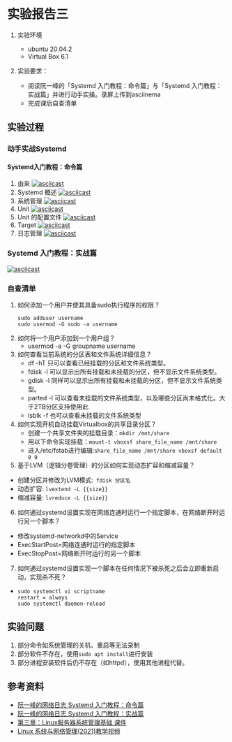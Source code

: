 # 实验报告三

1. 实验环境
   - ubuntu 20.04.2
   - Virtual Box 6.1

2. 实验要求：
   - 阅读阮一峰的「Systemd 入门教程：命令篇」与「Systemd 入门教程：实战篇」并进行动手实操。录屏上传到asciinema
   - 完成课后自查清单

## 实验过程

### 动手实战Systemd

#### Systemd入门教程：命令篇

1. 由来
    [![asciicast](https://asciinema.org/a/405334.svg)](https://asciinema.org/a/405334)
2. Systemd 概述
   [![asciicast](https://asciinema.org/a/405336.svg)](https://asciinema.org/a/405336)
3. 系统管理
   [![asciicast](https://asciinema.org/a/405337.svg)](https://asciinema.org/a/405337)
4. Unit
   [![asciicast](https://asciinema.org/a/405340.svg)](https://asciinema.org/a/405340)
5. Unit 的配置文件
   [![asciicast](https://asciinema.org/a/406316.svg)](https://asciinema.org/a/406316)
6. Target
   [![asciicast](https://asciinema.org/a/406317.svg)](https://asciinema.org/a/406317)
7. 日志管理
   [![asciicast](https://asciinema.org/a/406318.svg)](https://asciinema.org/a/406318)

### Systemd 入门教程：实战篇
[![asciicast](https://asciinema.org/a/406320.svg)](https://asciinema.org/a/406320)

### 自查清单
1. 如何添加一个用户并使其具备sudo执行程序的权限？
      ```linux
    sudo adduser username  
    sudo usermod -G sudo -a username
    ```
2. 如何将一个用户添加到一个用户组？
     - usermod -a -G groupname username
3. 如何查看当前系统的分区表和文件系统详细信息？
   - df -hT 只可以查看已经挂载的分区和文件系统类型。
   - fdisk -l 可以显示出所有挂载和未挂载的分区，但不显示文件系统类型。
   - gdisk -l 同样可以显示出所有挂载和未挂载的分区，但不显示文件系统类型。
   - parted -l 可以查看未挂载的文件系统类型，以及哪些分区尚未格式化。大于2TB分区支持使用此
   - lsblk -f 也可以查看未挂载的文件系统类型
4. 如何实现开机自动挂载Virtualbox的共享目录分区？
   -  创建一个共享文件夹的挂载目录：`mkdir /mnt/share`
   - 用以下命令实现挂载：`mount-t vboxsf share_file_name /mnt/share`
   - 进入/etc/fstab进行编辑:`share_file_name /mnt/share vboxsf default 0 0`
5. 基于LVM（逻辑分卷管理）的分区如何实现动态扩容和缩减容量？
- 创建分区并修改为LVM模式:` fdisk 分区名`
- 动态扩容: `lvextend -L {{size}}`
- 缩减容量: `lvreduce -L {{size}}`
6. 如何通过systemd设置实现在网络连通时运行一个指定脚本，在网络断开时运行另一个脚本？
- 修改systemd-networkd中的Service
- ExecStartPost=网络连通时运行的指定脚本
- ExecStopPost=网络断开时运行的另一个脚本
7. 如何通过systemd设置实现一个脚本在任何情况下被杀死之后会立即重新启动，实现杀不死？
-   ```linux
    sudo systemctl vi scriptname
    restart = always
    sudo systemctl daemon-reload
    ```
## 实验问题
1. 部分命令如系统管理的关机、重启等无法录制
2. 部分软件不存在，使用`sudo apt install`进行安装
3. 部分进程安装软件后仍不存在（如httpd），使用其他进程代替。
## 参考资料
- [阮一峰的网络日志 Systemd 入门教程：命令篇](http://www.ruanyifeng.com/blog/2016/03/systemd-tutorial-commands.html)
- [阮一峰的网络日志 Systemd 入门教程：实战篇](http://www.ruanyifeng.com/blog/2016/03/systemd-tutorial-part-two.html)
- [第三章：Linux服务器系统管理基础 课件](https://c4pr1c3.github.io/LinuxSysAdmin/chap0x03.md.html#/lvm-arch)
- [Linux 系统与网络管理(2021)教学视频](https://www.bilibili.com/video/BV1Hb4y1R7FE?p=60)